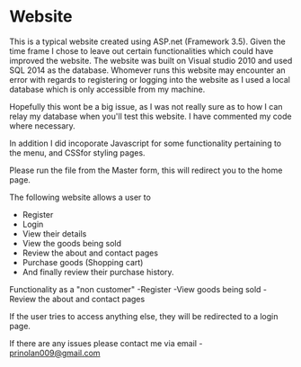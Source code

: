 # Website
This is a typical website created using ASP.net (Framework 3.5). Given the time frame I chose to leave out certain functionalities which could have improved the website. The website was built on Visual studio 2010 and used SQL 2014 as the database. Whomever runs this website may encounter an error with regards to registering or logging into the website as I used a local database which is only accessible from my machine.

Hopefully this wont be a big issue, as I was not really sure as to how I can relay my database when you'll test this website. I have commented my code where necessary.

In addition I did incoporate Javascript for some functionality pertaining to the menu, and CSSfor styling pages.

Please run the file from the Master form, this will redirect you to the home page.

The following website allows a user to
- Register
- Login
- View their details
- View the goods being sold
- Review the about and contact pages
- Purchase goods (Shopping cart)
- And finally review their purchase history.

Functionality as a "non customer"
-Register
-View goods being sold
-Review the about and contact pages

If the user tries to access anything else, they will be redirected to a login page.


If there are any issues please contact me via email - prinolan009@gmail.com
